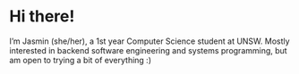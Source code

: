 # Hi there! 
I’m Jasmin (she/her), a 1st year Computer Science student at UNSW. Mostly interested in backend software engineering and systems programming, but am open to trying a bit of everything :)
